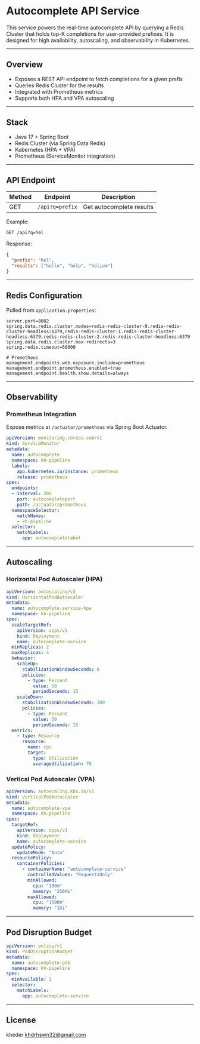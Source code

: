 # Autocomplete API Service

This service powers the real-time autocomplete API by querying a Redis Cluster that holds top-K completions for user-provided prefixes. It is designed for high availability, autoscaling, and observability in Kubernetes.

---

##  Overview

* Exposes a REST API endpoint to fetch completions for a given prefix
* Queries Redis Cluster for the results
* Integrated with Prometheus metrics
* Supports both HPA and VPA autoscaling

---

##  Stack

* Java 17 + Spring Boot
* Redis Cluster (via Spring Data Redis)
* Kubernetes (HPA + VPA)
* Prometheus (ServiceMonitor integration)

---

##  API Endpoint

| Method | Endpoint        | Description              |
| ------ | --------------- | ------------------------ |
| GET    | `/api?q=prefix` | Get autocomplete results |

Example:

```
GET /api?q=hel
```

Response:

```json
{
  "prefix": "hel",
  "results": ["hello", "help", "helium"]
}
```

---

##  Redis Configuration

Pulled from `application.properties`:

```properties
server.port=8082
spring.data.redis.cluster.nodes=redis-redis-cluster-0.redis-redis-cluster-headless:6379,redis-redis-cluster-1.redis-redis-cluster-headless:6379,redis-redis-cluster-2.redis-redis-cluster-headless:6379
spring.data.redis.cluster.max-redirects=3
spring.redis.timeout=60000

# Prometheus
management.endpoints.web.exposure.include=prometheus
management.endpoint.prometheus.enabled=true
management.endpoint.health.show.details=always
```

---

##  Observability

### Prometheus Integration

Expose metrics at `/actuator/prometheus` via Spring Boot Actuator.

```yaml
apiVersion: monitoring.coreos.com/v1
kind: ServiceMonitor
metadata:
  name: autocomplete
  namespace: kh-pipeline
  labels:
    app.kubernetes.io/instance: prometheus
    release: prometheus
spec:
  endpoints:
  - interval: 30s
    port: autocompleteport
    path: /actuator/prometheus
  namespaceSelector:
    matchNames:
    - kh-pipeline
  selector:
    matchLabels:
      app: autocompletelabel
```

---

##  Autoscaling

### Horizontal Pod Autoscaler (HPA)

```yaml
apiVersion: autoscaling/v2
kind: HorizontalPodAutoscaler
metadata:
  name: autocomplete-service-hpa
  namespace: kh-pipeline
spec:
  scaleTargetRef:
    apiVersion: apps/v1
    kind: Deployment
    name: autocomplete-service
  minReplicas: 2
  maxReplicas: 4
  behavior:
    scaleUp:
      stabilizationWindowSeconds: 0
      policies:
        - type: Percent
          value: 50
          periodSeconds: 15
    scaleDown:
      stabilizationWindowSeconds: 300
      policies:
        - type: Percent
          value: 50
          periodSeconds: 15
  metrics:
    - type: Resource
      resource:
        name: cpu
        target:
          type: Utilization
          averageUtilization: 70
```

### Vertical Pod Autoscaler (VPA)

```yaml
apiVersion: autoscaling.k8s.io/v1
kind: VerticalPodAutoscaler
metadata:
  name: autocomplete-vpa
  namespace: kh-pipeline
spec:
  targetRef:
    apiVersion: apps/v1
    kind: Deployment
    name: autocomplete-service
  updatePolicy:
    updateMode: "Auto"
  resourcePolicy:
    containerPolicies:
      - containerName: "autocomplete-service"
        controlledValues: "RequestsOnly"
        minAllowed:
          cpu: "100m"
          memory: "256Mi"
        maxAllowed:
          cpu: "1500m"
          memory: "1Gi"
```

---

## Pod Disruption Budget

```yaml
apiVersion: policy/v1
kind: PodDisruptionBudget
metadata:
  name: autocomplete-pdb
  namespace: kh-pipeline
spec:
  minAvailable: 1
  selector:
    matchLabels:
      app: autocomplete-service
```

---

##  License

kheder khdrhswn32@gmail.com 
